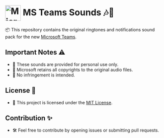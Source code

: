 <h1>
  <img src="https://upload.wikimedia.org/wikipedia/commons/c/c9/Microsoft_Office_Teams_%282018%E2%80%93present%29.svg" alt="Microsoft Teams Logo" width="50" style="vertical-align: middle;"/> 
  MS Teams Sounds 🎶🔔
</h1>


📦 This repository contains the original ringtones and notifications sound pack for the new [Microsoft Teams](https://teams.microsoft.com/).

## Important Notes ⚠️
- 🚨 These sounds are provided for personal use only.
- 📄 Microsoft retains all copyrights to the original audio files.
- 🚫 No infringement is intended.

## License 📜
- 📝 This project is licensed under the [MIT License](LICENSE).

## Contribution ✨
- 🛠️ Feel free to contribute by opening issues or submitting pull requests.
